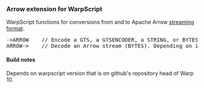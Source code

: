 ### Arrow extension for WarpScript

WarpScript functions for conversions from and to Apache Arrow [streaming format](https://arrow.apache.org/docs/ipc.html).

<pre>
->ARROW    // Encode a GTS, a GTSENCODER, a STRING, or BYTES into Arrow streaming format (BYTES).
ARROW->    // Decode an Arrow stream (BYTES). Depending on its input, this function pushes a GTS, a GTSENCODER, or the Arrow metadata (a MAP) followed by the Arrow field vectors (a MAP of LIST).
</pre>

#### Build notes

Depends on warpscript version that is on github's repository head of Warp 10.